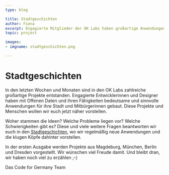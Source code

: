 ```yaml
---
type: blog

title: Stadtgeschichten
author: Fiona
excerpt: Engagierte Mitglieder der OK Labs haben großartige Anwendungen entwickelt. Jetzt wird es Zeit, ihre Geschichte zu erzählen!
topic: project

images:
- imgname: stadtgeschichten.png

---
```


# Stadtgeschichten

In den letzten Wochen und Monaten sind in den OK Labs zahlreiche großartige Projekte entstanden. Engagierte Entwicklerinnen und Designer haben mit Offenen Daten und ihren Fähigkeiten bedeutsame und sinnvolle Anwendungen für ihre Stadt und Mitbürgerinnen gebaut. Diese Projekte und Menschen wollen wir euch jetzt näher vorstellen.

Woher stammen die Ideen? Welche Probleme liegen vor? Welche Schwierigkeiten gibt es? Diese und viele weitere Fragen beantworten wir euch in den [Stadtgeschichten][], wo wir regelmäßig neue Anwendungen und die klugen Köpfe dahinter vorstellen.

In der ersten Ausgabe werden Projekte aus Magdeburg, München, Berlin und Dresden vorgestellt.
Wir wünschen viel Freude damit. Und bleibt dran, wir haben noch viel zu erzählen ;-)

Das Code for Germany Team

[Stadtgeschichten]: http://codefor.de/stadtgeschichten
